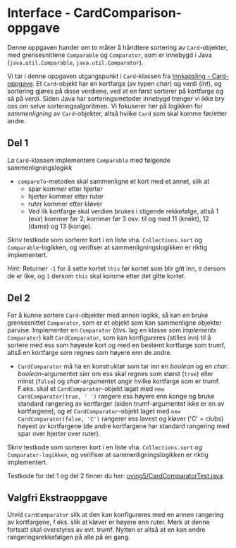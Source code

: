 # Interface - CardComparison-oppgave
Denne oppgaven hander om to måter å håndtere sortering av `Card`-objekter, med grensesnittene `Comparable` og `Comparator`, som er innebygd i Java
(`java.util.Comparable`, `java.util.Comparator`).

Vi tar i denne oppgaven utgangspunkt i `Card`-klassen fra [Innkapsling - Card-oppgave](../oving3/Card.md). Et `Card`-objekt har en kortfarge (av typen *char*) og verdi (*int*), og sortering gjøres på disse verdiene, ved at en først sorterer på kortfarge og så på verdi. Siden Java har sorteringsmetoder innebygd trenger vi ikke bry oss om selve sorteringsalgoritmen. Vi fokuserer her på logikken for *sammenligning* av `Card`-objekter, altså hvilke `Card` som skal komme før/etter andre.

## Del 1
La `Card`-klassen implementere `Comparable` med følgende sammenligningslogikk

*  `compareTo`-metoden skal sammenligne et kort med et annet, slik at 
   - spar kommer etter hjerter
   - hjerter kommer etter ruter
   - ruter kommer etter kløver
   - Ved lik kortfarge skal verdien brukes i stigende rekkefølge, altså 1 (ess) kommer før 2, kommer før 3 osv. til og med 11 (knekt), 12 (dame) og 13 (konge).

Skriv testkode som sorterer kort i en liste vha. `Collections.sort` og `Comparable`-logikken, og verifiser at sammenligningslogikken er riktig implementert.

*Hint:* Returner `-1` for å sette kortet `this` før kortet som blir gitt inn, `0` dersom de er like, og `1` dersom `this` skal komme etter det gitte kortet.

## Del 2
For å kunne sortere `Card`-objekter med annen logikk, så kan en bruke grensesnittet `Comparator`, som er et objekt som kan sammenligne
objekter parvise. Implementer en `Comparator` (dvs. lag en klasse som *implements* `Comparator`) kalt `CardComparator`, som kan
konfigureres (stilles inn) til å sortere med ess som høyeste kort og med en bestemt kortfarge som trumf, altså en kortfarge som regnes
som høyere enn de andre.

*  `CardComparator` må ha en konstruktør som tar inn en *boolean* og en *char*. *boolean*-argumentet sier om ess skal regnes som størst (`true`)
eller minst (`false`) og *char*-argumentet angir hvilke kortfarge som er trumf. F.eks. skal et `CardComparator`-objekt laget med
`new CardComparator(true, ' ')` rangere ess høyere enn konge og bruke standard rangering av kortfarger
(siden trumf-argumentet ikke er en av kortfargene), og et `CardComparator`-objekt laget med `new CardComparator(false, 'C')`
rangerer ess lavest og kløver ('C' = clubs) høyest av kortfargene (de andre kortfargene har standard rangering med spar over
hjerter over ruter).

Skriv testkode som sorterer kort i en liste vha. `Collections.sort` og `Comparator-logikken`, og verifiser at sammenligningslogikken er riktig implementert.

Testkode for del 1 og del 2 finner du her: [oving5/CardComparatorTest.java](../../src/test/java/oving5/CardComparatorTest.java).

## Valgfri Ekstraoppgave
Utvid `CardComparator` slik at den kan konfigureres med en annen rangering av kortfargene, f.eks. slik at kløver er høyere enn ruter.
Merk at denne fortsatt skal overstyres av evt. trumf. Nytten er altså at en kan endre rangeringsrekkefølgen på alle på én gang.

